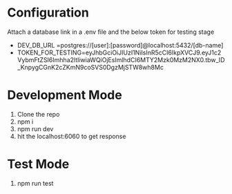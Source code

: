 # Configuration
Attach a database link in a .env file and the below token for testing stage

- DEV_DB_URL =postgres://[user]:[password]@localhost:5432/[db-name]
- TOKEN_FOR_TESTING=eyJhbGciOiJIUzI1NiIsInR5cCI6IkpXVCJ9.eyJ1c2VybmFtZSI6Imhha2ltIiwiaWQiOjEsImlhdCI6MTY2Mzk0MzM2NX0.tbw_ID_KnpygCGnK2cZKmN9coSVS0DgzMjSTW8wh8Mc

# Development Mode
1. Clone the repo
2. npm i
3. npm run dev
4. hit the localhost:6060 to get response

# Test Mode
1. npm run test

